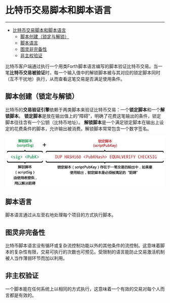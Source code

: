 <!--
 * @Author: ZhXZhao
 * @Date: 2020-02-20 22:59:37
 * @LastEditors: ZhXZhao
 * @LastEditTime: 2020-02-20 23:42:39
 * @Description: 
 -->

# 比特币交易脚本和脚本语言

----

- [比特币交易脚本和脚本语言](#%e6%af%94%e7%89%b9%e5%b8%81%e4%ba%a4%e6%98%93%e8%84%9a%e6%9c%ac%e5%92%8c%e8%84%9a%e6%9c%ac%e8%af%ad%e8%a8%80)
  - [脚本创建（锁定与解锁）](#%e8%84%9a%e6%9c%ac%e5%88%9b%e5%bb%ba%e9%94%81%e5%ae%9a%e4%b8%8e%e8%a7%a3%e9%94%81)
  - [脚本语言](#%e8%84%9a%e6%9c%ac%e8%af%ad%e8%a8%80)
  - [图灵非完备性](#%e5%9b%be%e7%81%b5%e9%9d%9e%e5%ae%8c%e5%a4%87%e6%80%a7)
  - [非主权验证](#%e9%9d%9e%e4%b8%bb%e6%9d%83%e9%aa%8c%e8%af%81)

比特币客户端通过执行一个用类Forth脚本语言编写的脚本验证比特币交易。当一笔**比特币交易被验证**时，每一个输入值中的解锁脚本被与其对应的锁定脚本同时（互不干扰地）执行，从而查看这笔交易是否满足使用条件。

## 脚本创建（锁定与解锁）

比特币的**交易验证引擎**依赖于两类脚本来验证比特币交易：一个**锁定脚本**和一个**解锁脚本**。
**锁定脚本**是放在输出值上的“障碍”，明确了花费这笔输出的条件，锁定脚本往往含有一个公钥（比特币地址）。
**解锁脚本**是一个满足锁定脚本在输出上设定的花费条件的脚本，允许输出被消费。解锁脚本常常包含一个数字签名。

![脚本创建](pic/create_script.png "脚本创建")

## 脚本语言

脚本语言通过从左至右地处理每个项目的方式执行脚本。

## 图灵非完备性

比特币脚本语言没有循环或复杂流控制功能以外的其他条件的流控制。这意味着脚本的复杂性有限，交易可执行的次数也可预见。受限制的语言能防止交易激活机制被人当作薄弱环节而加以利用。

## 非主权验证

一个脚本能在任何系统上以相同的方式执行，这意味着一个有效的交易对每个人而言都是有效的。
